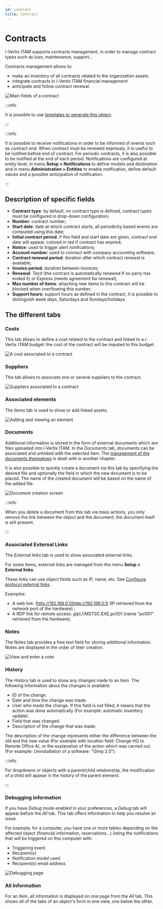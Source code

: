 ```yaml
---
id: contract
title: Contract
---
```


# Contracts

i-Vertix ITAM supports contracts management, in order to manage contract types
such as loan, maintenance, support...

Contracts management allows to:

- make an inventory of all contracts related to the organization assets
- integrate contracts in i-Vertix ITAM financial management
- anticipate and follow contract renewal.

![Main fields of a contract](../../assets/modules/management/images/contract.png)

:::info

It is possible to use
[templates to generate this object](../../modules/overview/templates).

:::

:::info

It is possible to receive notifications in order to be informed of
events such as contract end. When contract must be renewed expressly,
it is useful to be notified before end of contract. For periodic
contracts, it is also possible to be notified at the end of each
period. Notifications are configured at entity level, in menu **Setup
\> Notifications** to define models and destination and in menu
**Administration \> Entities** to enable notification, define default
values and a possible anticipation of notification.

:::

## Description of specific fields

- **Contract type**: by default, no contract type is defined, contract
  types must be configured in drop-down configuration;
- **Number**: contract number;
- **Start date**: date at which contract starts, all periodicity based
  events are computed using this date;
- **Initial contract period**: if this field and start date are given,
  contract end date will appear, colored in red if contract has expired;
- **Notice**: used to trigger alert notifications;
- **Account number**: used to connect with company accounting software;
- **Contract renewal period**: duration after which contract renewal is
  available;
- **Invoice period**: duration between invoices;
- **Renewal**: *Tacit* (the contract is automatically renewed if no
  party has ended it) or *Express* (needs agreement for renewal);
- **Max number of items**: attaching new items to this contract will be
  blocked when overflowing this number;
- **Support hours**: support hours as defined in the contract, it is
  possible to distinguish week days, Saturdays and Sundays/holidays.

## The different tabs

### Costs

This tab allows to define a cost related to the contract and linked to a
i-Vertix ITAM budget: the cost of the contract will be imputed to this budget.

![A cost associated to a contract](../../assets/modules/management/images/cost.png)

### Suppliers

This tab allows to associate one or several suppliers to the contract.

![Suppliers associated to a contract](../../assets/modules/management/images/suppliers-contract.png)

### Associated elements

The *Items* tab is used to show or add linked assets.

![Adding and viewing an element](../../assets/modules/tabs/images/elements.png)

### Documents

Additional information is stored in the form of external documents which
are files uploaded into i-Vertix ITAM. In the *Documents* tab, documents can be
associated and unlinked with the selected item. The
[management of the documents themselves](../../modules/management/documents) is dealt with in another chapter.

It is also possible to quickly create a document via this tab by
specifying the desired file and optionally the field in which the new
document is to be placed. The name of the created document will be based
on the name of the added file.

![Document creation screen](../../assets/modules/tabs/images/documents.png)

:::info

When you delete a document from this tab via mass actions, you only
remove the link between the object and the document; the document
itself is still present.

:::

### Associated External Links

The *External links* tab is used to show associated external links.

For some items, external links are managed from the menu **Setup \>
External links**.

These links can use object fields such as IP, name, etc. See
[Configure protocol external links](../../modules/configuration/external_links).

Examples:

- A web link: [http://192.168.0.1](http://192.168.0.1) (IP retrieved from the network port
  of the hardware) ;
- A RDP link for remote access: glpi://MSTSC.EXE,pc001 (name "pc001"
  retrieved from the hardware).

### Notes

The *Notes* tab provides a free text field for storing additional
information. Notes are displayed in the order of their creation.

![View and enter a note](../../assets/modules/tabs/images/notes.png)

### History

The *History* tab is used to show any changes made to an item. The
following information about the changes is available:

- ID of the change.
- Date and time the change was made.
- User who made the change. If this field is not filled, it means that
  the action was done automatically (For example: automatic inventory
  update).
- Field that was changed.
- Description of the change that was made.

The description of the change represents either the difference between
the old and the new value (For example with location field: Change HQ to
Remote Office A), or the explanation of the action which was carried out
(For example: Uninstallation of a software: "Gimp 2.0").

:::info

For dropdowns or objects with a parent/child relationship, the
modification of a child will appear in the history of the parent
element.

:::

### Debugging information

If you have *Debug* mode enabled in your preferences, a
*Debug* tab will appear before the *All* tab. This tab offers
information to help you resolve an issue.

For example, for a computer, you have one or more tables depending on
the affected object (financial information, reservations...) listing
the notifications that will be triggered on this computer with:

- Triggering event
- Recipient(s)
- Notification model used
- Recipient(s) email address

![Debugging page](../../assets/modules/tabs/images/debug.png)

### All Information

For an item, all information is displayed on one page from the *All*
tab. This shows all of the tabs of an object's form in one view, one
below the other.
